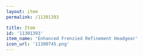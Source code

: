 ```yaml
---
layout: item
permalink: /11301393

title: Item
id: '11301393'
item_name: 'Enhanced Frenzied Refinement Headgear'
icon_url: '11300745.png'
---
```

